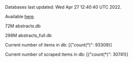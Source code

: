 Databases last updated: Wed Apr 27 12:40:40 UTC 2022. 

Available [here](https://github.com/cbeauhilton/ash-db/releases).


72M	abstracts.db

298M	abstracts_full.db

Current number of items in db:
[{"count(*)": 93309}]

Current number of scraped items in db:
[{"count(*)": 30741}]
